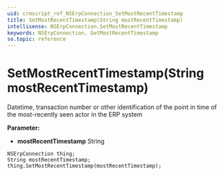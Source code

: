 ```yaml
---
uid: crmscript_ref_NSErpConnection_SetMostRecentTimestamp
title: SetMostRecentTimestamp(String mostRecentTimestamp)
intellisense: NSErpConnection.SetMostRecentTimestamp
keywords: NSErpConnection, GetMostRecentTimestamp
so.topic: reference
---
```


# SetMostRecentTimestamp(String mostRecentTimestamp)

Datetime, transaction number or other identification of the point in time of the most-recently seen actor in the ERP system

**Parameter:** 
* **mostRecentTimestamp** String

```crmscript
NSErpConnection thing;
String mostRecentTimestamp;
thing.SetMostRecentTimestamp(mostRecentTimestamp);
```

